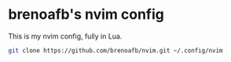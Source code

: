 # brenoafb's nvim config

This is my nvim config, fully in Lua.

```bash
git clone https://github.com/brenoafb/nvim.git ~/.config/nvim
```

